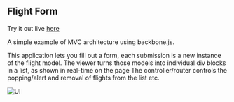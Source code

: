 Flight Form
---

Try it out live [here](http://www.prism.gatech.edu/~gth716h/FlightForm)

A simple example of MVC architecture using backbone.js.

This application lets you fill out a form, each submission is a new instance of the flight model.
The viewer turns those models into individual div blocks in a list, as shown in real-time on the page
The controller/router controls the popping/alert and removal of flights from the list etc.

![UI](http://www.prism.gatech.edu/~gth716h/FlightForm/flightform.png)